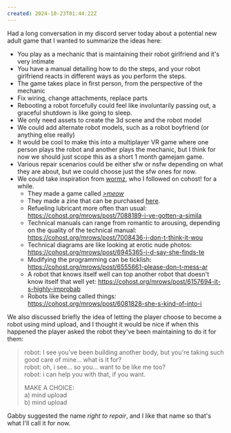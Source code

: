 ```yaml
---
created: 2024-10-23T01:44:22Z
---
```


Had a long conversation in my discord server today about a potential new adult game that I wanted to summarize the ideas here:

- You play as a mechanic that is maintaining their robot girlfriend and it's very intimate
- You have a manual detailing how to do the steps, and your robot girlfriend reacts in different ways as you perform the steps.
- The game takes place in first person, from the perspective of the mechanic
- Fix wiring, change attachments, replace parts
- Rebooting a robot forcefully could feel like involuntarily passing out, a graceful shutdown is like going to sleep.
- We only need assets to create the 3d scene and the robot model
- We could add alternate robot models, such as a robot boyfriend (or anything else really)
- It would be cool to make this into a multiplayer VR game where one person plays the robot and another plays the mechanic, but I think for now we should just scope this as a short 1 month gamejam game.
- Various repair scenarios could be either sfw or nsfw depending on what they are about, but we could choose just the sfw ones for now.
- We could take inspiration from [wormz](https://www.tumblr.com/k0nstanta), who I followed on cohost! for a while.
	- They made a game called _[>meow](https://cohost.org/mrows/post/7512685-div-style-backgrou)_
	- They made a zine that can be purchased [here](https://hipolink.me/mrows/products/meow-digital-art-zine).
	- Refueling lubricant more often than usual: https://cohost.org/mrows/post/7088189-i-ve-gotten-a-simila
	- Technical manuals can range from romantic to arousing, depending on the quality of the technical manual: https://cohost.org/mrows/post/7008436-i-don-t-think-it-wou
	- Technical diagrams are like looking at erotic nude photos: https://cohost.org/mrows/post/6945365-i-d-say-she-finds-te
	- Modifying the programming can be ticklish: https://cohost.org/mrows/post/6555661-please-don-t-mess-ar
	- A robot that knows itself well can top another robot that doesn't know itself that well yet: https://cohost.org/mrows/post/6157694-it-s-highly-improbab
	- Robots like being called things: https://cohost.org/mrows/post/6081828-she-s-kind-of-into-i

We also discussed briefly the idea of letting the player choose to become a robot using mind upload, and I thought it would be nice if when this happened the player asked the robot they've been maintaining to do it for them:

> robot: I see you've been building another body, but you're taking such good care of mine... what is it for?<br/>
> robot: oh, i see... so you... want to be like me too?<br/>
> robot: i can help you with that, if you want.<br/>
> 
> MAKE A CHOICE:<br/>
> a) mind upload<br/>
> b) mind upload<br/>

Gabby suggested the name _right to repair_, and I like that name so that's what I'll call it for now.
